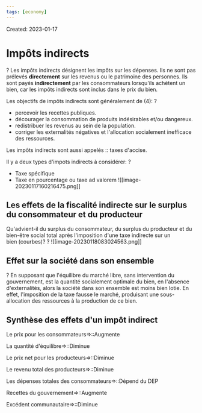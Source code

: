 ```yaml
---
tags: [economy] 
---
```

Created: 2023-01-17

# Impôts indirects
?
Les impôts indirects désignent les impôts sur les dépenses. Ils ne sont pas prélevés **directement** sur les revenus ou le patrimoine des personnes. Ils sont payés **indirectement** par les consommateurs lorsqu'ils achètent un bien, car les impôts indirects sont inclus dans le prix du bien.
<!--SR:!2023-04-25,55,230-->

Les objectifs de impôts indirects sont généralement de (4):
?
- percevoir les recettes publiques.
- décourager la consommation de produits indésirables et/ou dangereux.
- redistribuer les revenus au sein de la population.
- corriger les externalités négatives et l'allocation socialement inefficace des ressources.
<!--SR:!2023-03-04,14,237-->

Les impôts indirects sont aussi appelés :: taxes d'accise.
<!--SR:!2023-03-27,36,210-->

Il y a deux types d'impots indirects à considérer:
?
- Taxe spécifique
- Taxe en pourcentage ou taxe ad valorem
![[image-20230117160216475.png]]
<!--SR:!2023-03-10,12,210-->

## Les effets de la fiscalité indirecte sur le surplus du consommateur et du producteur
Qu'advient-il du surplus du consommateur, du surplus du producteur et du bien-être social total après l'imposition d'une taxe indirecte sur un bien (courbes)?
?
![[image-20230118083024563.png]]
<!--SR:!2023-03-11,32,244-->

## Effet sur la société dans son ensemble
?
En supposant que l'équilibre du marché libre, sans intervention du gouvernement, est la quantité socialement optimale du bien, en l'absence d'externalités, alors la société dans son ensemble est moins bien lotie. En effet, l'imposition de la taxe fausse le marché, produisant une sous-allocation des ressources à la production de ce bien.
<!--SR:!2023-03-21,33,204-->

## Synthèse des effets d'un impôt indirect 
Le prix pour les consommateurs=>::Augmente
<!--SR:!2023-04-09,45,224-->
La quantité d'équilibre=>::Diminue
<!--SR:!2023-03-23,34,204-->
Le prix net pour les producteurs=>::Diminue
<!--SR:!2023-05-02,62,244-->
Le revenu total des producteurs=>::Diminue
<!--SR:!2023-05-07,65,244-->
Les dépenses totales des consommateurs=>::Dépend du DEP
<!--SR:!2023-04-05,43,224-->
Recettes du gouvernement=>::Augmente
<!--SR:!2023-03-07,29,244-->
Excédent communautaire=>::Diminue
<!--SR:!2023-03-10,31,244-->



